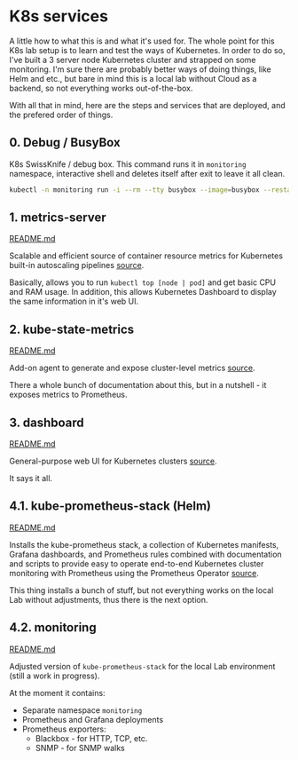 # K8s services

A little how to what this is and what it's used for. The whole point for this K8s lab setup is to learn and test the ways of Kubernetes. In order to do so, I've built a 3 server node Kubernetes cluster and strapped on some monitoring. I'm sure there are probably better ways of doing things, like Helm and etc., but bare in mind this is a local lab without Cloud as a backend, so not everything works out-of-the-box.

With all that in mind, here are the steps and services that are deployed, and the prefered order of things.

## 0. Debug / BusyBox

K8s SwissKnife / debug box. This command runs it in `monitoring` namespace, interactive shell and deletes itself after exit to leave it all clean.

```bash
kubectl -n monitoring run -i --rm --tty busybox --image=busybox --restart=Never -- sh
```

## 1. metrics-server

[README.md](./metrics-server/)

Scalable and efficient source of container resource metrics for Kubernetes built-in autoscaling pipelines [source](https://github.com/kubernetes-sigs/metrics-server).

Basically, allows you to run `kubectl top [node | pod]` and get basic CPU and RAM usage. In addition, this allows Kubernetes Dashboard to display the same information in it's web UI.

## 2. kube-state-metrics

[README.md](./kube-state-metrics/)

Add-on agent to generate and expose cluster-level metrics [source](https://github.com/kubernetes/kube-state-metrics).

There a whole bunch of documentation about this, but in a nutshell - it exposes metrics to Prometheus.

## 3. dashboard

[README.md](./dashboard/)

General-purpose web UI for Kubernetes clusters [source](https://github.com/kubernetes/dashboard).

It says it all.

## 4.1. kube-prometheus-stack (Helm)

[README.md](./kube-prometheus-stack/)

Installs the kube-prometheus stack, a collection of Kubernetes manifests, Grafana dashboards, and Prometheus rules combined with documentation and scripts to provide easy to operate end-to-end Kubernetes cluster monitoring with Prometheus using the Prometheus Operator [source](https://github.com/prometheus-community/helm-charts/tree/main/charts/kube-prometheus-stack).

This thing installs a bunch of stuff, but not everything works on the local Lab without adjustments, thus there is the next option.

## 4.2. monitoring

[README.md](./monitoring/)

Adjusted version of `kube-prometheus-stack` for the local Lab environment (still a work in progress).

At the moment it contains:

* Separate namespace `monitoring`
* Prometheus and Grafana deployments
* Prometheus exporters:
  * Blackbox - for HTTP, TCP, etc.
  * SNMP - for SNMP walks
